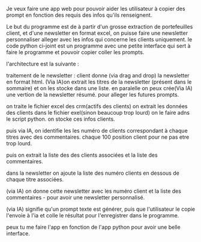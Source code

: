 Je veux faire une app web pour pouvoir aider les utilisateur à copier des prompt en fonction des requis des infos qu'ils renseignent.

Le but du programme est de à partir d'un grosse extraction de portefeuilles client, et d'une newsletter en format excel, on puisse faire une newsletter personnaliser alleger avec les infos qui concerne les clients uniquement.
le code python ci-joint est un programme avec une petite interface qui sert à faire le programme et pouvoir copier coller les prompts.

l'architecture est la suivante : 

traitement de le newsletter : client donne (via drag and drop) la newsletter en format html. 
(Via IA)on extrait les titres de la newsletter (présent dans le sommaire) et on les stocke dans une liste. 
en paralelle on peux crée(Via IA) une vertion de la newsletter résumé. pour alleger les futures prompts. 

on traite le fichier excel des crm(actifs des clients) on extrait les données des clients dans le fichier exel(sinon beaucoup trop lourd) on le faire adns le script python.
on stocke ces infos clients. 

puis via IA, on identifie les les numéro de clients correspondant à chaque titres avec des commentaires. chaque 100 position client pour ne pas etre trop lourd. 

puis on extrait la liste des des clients associées et la liste des commentaires.

dans la newsletter on ajoute la liste des numéro clients en dessous de chaque titre associées.

(via IA) on donne cette newsletter avec les numéro client et la liste des commentaires - pour avoir une newsletter personnalisé.

(via IA) signifie qu'un prompt texte est générer, puis que l'utilisateur le copie l'envoie à l'ia et colle le résultat pour l'enregistrer dans le programme.


peux tu me faire l'app en fonction de l'app python pour avoir une belle interface. 
